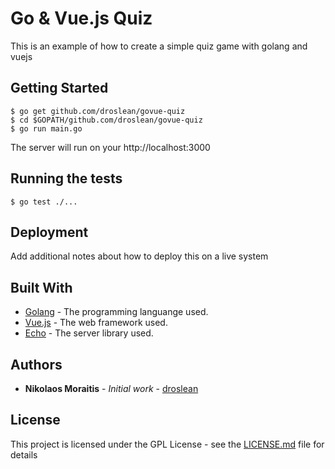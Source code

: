 # Go & Vue.js Quiz

This is an example of how to create a simple quiz game with golang and vuejs

## Getting Started

```console
$ go get github.com/droslean/govue-quiz
$ cd $GOPATH/github.com/droslean/govue-quiz
$ go run main.go
```

The server will run on your http://localhost:3000



## Running the tests

```console
$ go test ./...
```

## Deployment

Add additional notes about how to deploy this on a live system

## Built With

* [Golang](https://golang.org/) - The programming languange used.
* [Vue.js](https://vuejs.org/) - The web framework used.
* [Echo](https://echo.labstack.com/) - The server library used.


## Authors

* **Nikolaos Moraitis** - *Initial work* - [droslean](https://github.com/droslean)

## License

This project is licensed under the GPL License - see the [LICENSE.md](LICENSE.md) file for details

